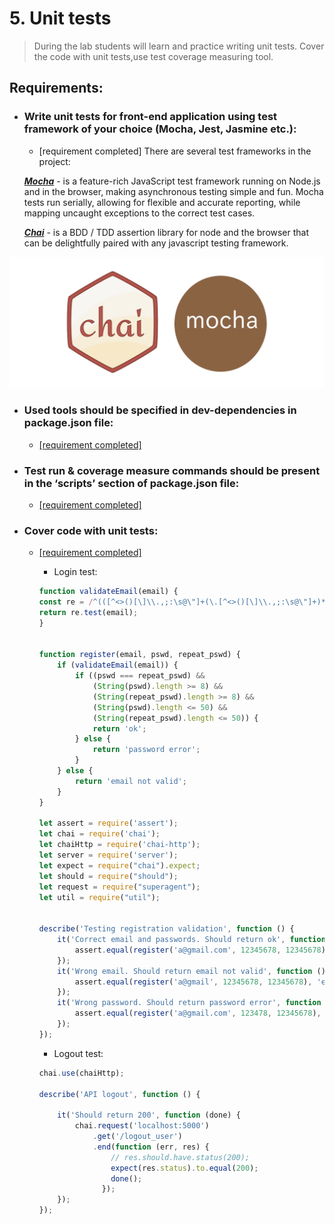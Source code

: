 # 5. Unit tests
> During the lab students will learn and practice writing unit tests.
> Cover the code with unit tests,use test coverage measuring tool.

## Requirements:

- ### Write unit tests for front-end application using test framework of your choice (Mocha, Jest, Jasmine etc.):

   * [requirement completed] There are several test frameworks in the project:
   
    [_**Mocha**_](https://mochajs.org/) - is a feature-rich JavaScript test framework running on Node.js and in the browser, making asynchronous testing simple and fun. Mocha tests run serially, allowing for flexible and accurate reporting, while mapping uncaught exceptions to the correct test cases.
    
    [_**Chai**_](https://www.chaijs.com/) - is a BDD / TDD assertion library for node and the browser that can be delightfully paired with any javascript testing framework.

![alt-текст](https://github.com/nosoccus/Tronion/blob/master/WebDevelopment/Lab5/img/mochai.png "Mocha_Chai")

- ### Used tools should be specified in dev-dependencies in package.json file:

   * [[requirement completed]](https://github.com/nosoccus/Tronion/blob/master/package.json)
   
   
- ### Test run & coverage measure commands should be present in the ‘scripts’ section of package.json file:

   * [[requirement completed]](https://github.com/nosoccus/Tronion/blob/master/package.json)
   
- ### Cover code with unit tests:
   * [[requirement completed]](https://github.com/nosoccus/Tronion/blob/master/test/test.js)
      * Login test:
      ```javascript
      function validateEmail(email) {
      const re = /^(([^<>()[\]\\.,;:\s@\"]+(\.[^<>()[\]\\.,;:\s@\"]+)*)|(\".+\"))@((\[[0-9]{1,3}\.[0-9]{1,3}\.[0-9]{1,3}\.[0-9]{1,3}\])|(([a-zA-Z\-0-9]+\.)+[a-zA-Z]{2,}))$/;
      return re.test(email);
      }


      function register(email, pswd, repeat_pswd) {
          if (validateEmail(email)) {
              if ((pswd === repeat_pswd) &&
                  (String(pswd).length >= 8) &&
                  (String(repeat_pswd).length >= 8) &&
                  (String(pswd).length <= 50) &&
                  (String(repeat_pswd).length <= 50)) {
                  return 'ok';
              } else {
                  return 'password error';
              }
          } else {
              return 'email not valid';
          }
      }
      
      let assert = require('assert');
      let chai = require('chai');
      let chaiHttp = require('chai-http');
      let server = require('server');
      let expect = require("chai").expect;
      let should = require("should");
      let request = require("superagent");
      let util = require("util");


      describe('Testing registration validation', function () {
          it('Correct email and passwords. Should return ok', function () {
              assert.equal(register('a@gmail.com', 12345678, 12345678), 'ok');
          });
          it('Wrong email. Should return email not valid', function () {
              assert.equal(register('a@gmail', 12345678, 12345678), 'email not valid');
          });
          it('Wrong password. Should return password error', function () {
              assert.equal(register('a@gmail.com', 123478, 12345678), 'password error');
          });
      });
      ```
      
      * Logout test:
      ```javascript
      chai.use(chaiHttp);

      describe('API logout', function () {

          it('Should return 200', function (done) {
              chai.request('localhost:5000')
                  .get('/logout_user')
                  .end(function (err, res) {
                      // res.should.have.status(200);
                      expect(res.status).to.equal(200);
                      done();
                    });
          });
      });
      ```
